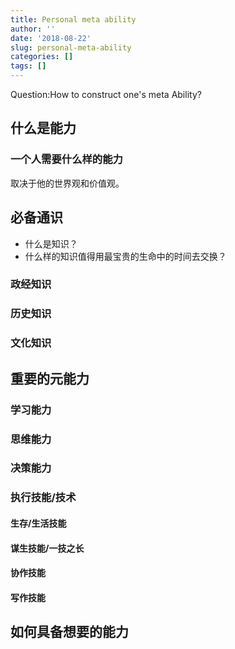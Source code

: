```yaml
---
title: Personal meta ability
author: ''
date: '2018-08-22'
slug: personal-meta-ability
categories: []
tags: []
---
```


Question:How to construct one's meta Ability?

## 什么是能力 ##

### 一个人需要什么样的能力 ###

取决于他的世界观和价值观。


## 必备通识 ##


- 什么是知识？ 
- 什么样的知识值得用最宝贵的生命中的时间去交换？ 


### 政经知识 ###

### 历史知识 ###

### 文化知识 ###



## 重要的元能力 ##

### 学习能力 ###

### 思维能力 ###

### 决策能力 ###



### 执行技能/技术 ###

#### 生存/生活技能 #####

#### 谋生技能/一技之长 #####

#### 协作技能 #####

#### 写作技能 #####






## 如何具备想要的能力 ##


